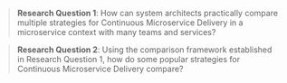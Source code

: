 > __Research Question 1__: How can system architects practically compare multiple strategies for Continuous Microservice Delivery in a microservice context with many teams and services?

> __Research Question 2__: Using the comparison framework established in Research Question 1, how do some popular strategies for Continuous Microservice Delivery compare?
